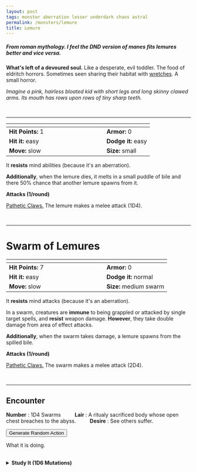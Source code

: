 ```yaml
---
layout: post
tags: monster aberration lesser underdark chaos astral
permalink: /monsters/lemure
title: Lemure
---
```


##### From roman mythology. I feel the DND version of manes fits lemures better and vice versa.

**What's left of a devoured soul.** Like a desperate, evil toddler. The food of eldritch horrors. Sometimes seen sharing their habitat with [wretches](/monsters/abyssal-wretch). A small horror.

_Imagine a pink, hairless bloated kid with short legs and long skinny clawed arms. Its mouth has rows upon rows of tiny sharp teeth._

<br>

---

|  <span style="display: inline-block; width:250px"></span>  |  |
| -------- | --------|
| **Hit Points:** 1 | **Armor:** 0 |
| **Hit it:** easy  | **Dodge it:** easy  |
| **Move:** slow  |  **Size:** small | 

It **resists** mind abilities (because it's an aberration).

**Additionally**, when the lemure dies, it melts in a small puddle of bile and there 50% chance that another lemure spawns from it.

**Attacks (1/round)**

<ins>Pathetic Claws.</ins> The lemure makes a melee attack (1D4).

<br>

---

# Swarm of Lemures

|  <span style="display: inline-block; width:250px"></span>  |  |
| -------- | --------|
| **Hit Points:** 7 | **Armor:** 0 |
| **Hit it:** easy  | **Dodge it:** normal  |
| **Move:** slow  |  **Size:** medium swarm | 

It **resists** mind attacks (because it's an aberration).

In a swarm, creatures are **immune** to being grappled or attacked by single target spells, and **resist** weapon damage. **However**, they take double damage from area of effect attacks.

**Additionally**, when the swarm takes damage, a lemure spawns from the spilled bile.

**Attacks (1/round)**

<ins>Pathetic Claws.</ins> The swarm makes a melee attack (2D4).

<br>

---

## Encounter

**Number** : 1D4 Swarms <span style="display: inline-block; width:30px"></span>
**Lair** : A ritualy sacrificed body whose open chest breaches to the abyss.  <span style="display: inline-block; width:30px"></span>
**Desire** : See others suffer.

<button onclick="generateMood()">Generate Random Action</button>
<p id="MoodResult">What it is doing.</p>
<script src="/scripts/generateMood.js"></script>

<br>

<details markdown="1">
<summary style="font-weight: bold;">Study It (1D6 Mutations)</summary>
A dose of [Lemure Bile](/2024/01/01/lemure-bile/) can be harvested from two dead lemures.
  
If you have disected or conversed with this horror, you can spend the equivalent of 1 bag of gold to feverishly study the thing between two adventures and discover weird knowledge beyond reality. If you do so, your studies of the aberration will change you in horrible, gruesome ways. 

Your body now looks like it is in the process of melting. Roll 1D6 for each gold cost spent this way. 

1. ... you explode in a ball of acid if hit by a critical hit (2D6 damage in a burst).
1. ... your blood becomes acidic (1D6 damage).
1. ... you shrink by one size (-2 inventory slots).
1. ... every time damage brings you below 0 HP, 1D6 hostile lemures burst out of you.
1. ... 1D4 swarms of lemure burst out of you to drag you to the abyss.
1. roll again. You can permanently change one word from one of your class abilities or known spell to “Pathetic”.

</details>

